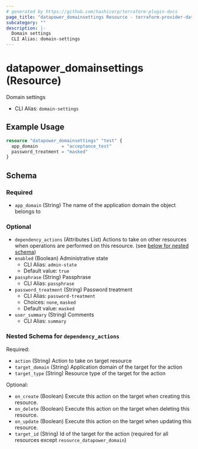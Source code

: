 ```yaml
---
# generated by https://github.com/hashicorp/terraform-plugin-docs
page_title: "datapower_domainsettings Resource - terraform-provider-datapower"
subcategory: ""
description: |-
  Domain settings
  CLI Alias: domain-settings
---
```


# datapower_domainsettings (Resource)

Domain settings
  - CLI Alias: `domain-settings`

## Example Usage

```terraform
resource "datapower_domainsettings" "test" {
  app_domain         = "acceptance_test"
  password_treatment = "masked"
}
```

<!-- schema generated by tfplugindocs -->
## Schema

### Required

- `app_domain` (String) The name of the application domain the object belongs to

### Optional

- `dependency_actions` (Attributes List) Actions to take on other resources when operations are performed on this resource. (see [below for nested schema](#nestedatt--dependency_actions))
- `enabled` (Boolean) Administrative state
  - CLI Alias: `admin-state`
  - Default value: `true`
- `passphrase` (String) Passphrase
  - CLI Alias: `passphrase`
- `password_treatment` (String) Password treatment
  - CLI Alias: `password-treatment`
  - Choices: `none`, `masked`
  - Default value: `masked`
- `user_summary` (String) Comments
  - CLI Alias: `summary`

<a id="nestedatt--dependency_actions"></a>
### Nested Schema for `dependency_actions`

Required:

- `action` (String) Action to take on target resource
- `target_domain` (String) Application domain of the target for the action
- `target_type` (String) Resource type of the target for the action

Optional:

- `on_create` (Boolean) Execute this action on the target when creating this resource.
- `on_delete` (Boolean) Execute this action on the target when deleting this resource.
- `on_update` (Boolean) Execute this action on the target when updating this resource.
- `target_id` (String) Id of the target for the action (required for all resources except `resource_datapower_domain`)
